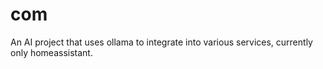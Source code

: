 # com
An AI project that uses ollama to integrate into various services, currently only homeassistant.
